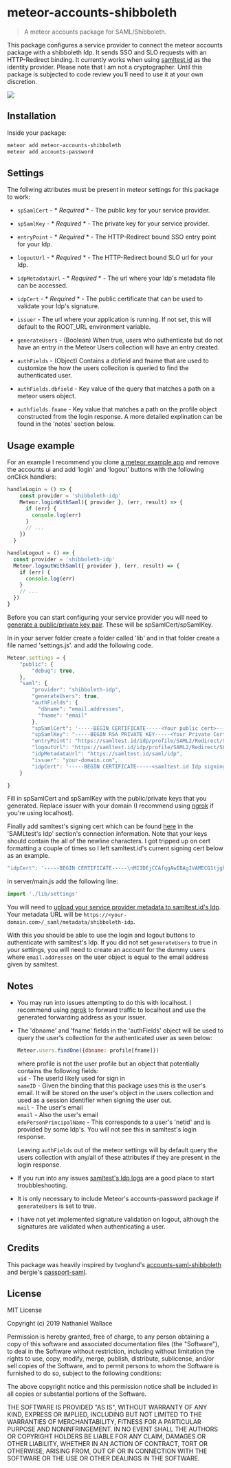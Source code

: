 # meteor-accounts-shibboleth
> A meteor accounts package for SAML/Shibboleth.

This package configures a service provider to connect the meteor accounts package with a shibboleth Idp. 
It sends SSO and SLO requests with an HTTP-Redirect binding. 
It currently works when using [samltest.id](https://samltest.id/) as the identity provider. 
Please note that I am not a cryptographer. Until this package is subjected to code review you’ll need to use it at your own discretion. 


![](header.png)

## Installation

Inside your package:

```sh
meteor add meteor-accounts-shibboleth
meteor add accounts-password
```

## Settings

The follwing attributes must be present in meteor settings for this package to work:

- `spSamlCert` - * *Required* * - The public key for your service provider.
- `spSamlKey` - * *Required* * - The private key for your service provider.
- `entryPoint` - * *Required* * - The HTTP-Redirect bound SSO entry point for your Idp.
- `logoutUrl` - * *Required* * - The HTTP-Redirect bound SLO url for your Idp.
- `idpMetadataUrl` - * *Required* * - The url where your Idp's metadata file can be accessed.
- `idpCert` - * *Required* * - The public certificate that can be used to validate your Idp's signature.
- `issuer` - The url where your application is running. If not set, this will default to the ROOT_URL environment variable.

- `generateUsers` - (Boolean) When true, users who authenticate but do not have an entry in the Meteor Users collection will have an entry created.
- `authFields` - (Object) Contains a dbfield and fname that are used to customize the how the users colleciton is queried to find the authenticated user.
- `authFields.dbfield` - Key value of the query that matches a path on a meteor users object.
- `authfields.fname` - Key value that matches a path on the profile object constructed from the login response. A more detailed explination can be found in the 'notes' section below.

## Usage example

For an example I recommend you clone [a meteor example app]( https://github.com/meteor/simple-todos-react.git) and remove the accounts ui and add ‘login’ and ‘logout’ buttons with the following onClick handlers: 

```javascript
handleLogin = () => {
    const provider = 'shibboleth-idp'
    Meteor.loginWithSaml({ provider }, (err, result) => {
      if (err) {
        console.log(err)
      }
      // ...
    })
  }

handleLogout = () => {
  const provider = 'shibboleth-idp'
  Meteor.logoutWithSaml({ provider }, (err, result) => {
    if (err) {
      console.log(err)
    }
    // ...
  })
}
```

Before you can start configuring your service provider you will need to [generate a public/private key pair]( https://spaces.at.internet2.edu/display/InCFederation/Key+Generation). These will be spSamlCert/spSamlKey.

In in your server folder create a folder called 'lib' and in that folder create a file named 'settings.js'. and add the following code. 

```javascript
Meteor.settings = {
    "public": {
        "debug": true,
    },
    "saml": {
        "provider": "shibboleth-idp",
        "generateUsers": true,
        "authFields": {
          "dbname": "email.addresses",
          "fname": "email"
        },
        "spSamlCert": '-----BEGIN CERTIFICATE-----<Your public cert>-----END CERTIFICATE-----\n',
        "spSamlKey": "-----BEGIN RSA PRIVATE KEY-----<Your Private Cert>-----END RSA PRIVATE KEY-----\n",
        "entryPoint": "https://samltest.id/idp/profile/SAML2/Redirect/SSO",
        "logoutUrl": "https://samltest.id/idp/profile/SAML2/Redirect/SLO",
        "idpMetadataUrl": "https://samltest.id/saml/idp",
        "issuer": "your-domain.com",
        "idpCert": '-----BEGIN CERTIFICATE-----<samltest.id Idp signing cert>-----\n'
    }

}
```
Fill in spSamlCert and spSamlKey with the public/private keys that you generated. Replace issuer with your domain (I recommend using [ngrok](https://ngrok.com/) if you're using localhost).  

Finally add samltest's signing cert which can be found [here](https://samltest.id/download/) in the 'SAMLtest's Idp' section's connection information. Note that your keys should contain the all of the newline characters. I got tripped up on cert formatting a couple of times so I left samltest.id's current signing cert below as an example.

```javascript
"idpCert": '-----BEGIN CERTIFICATE-----\nMIIDEjCCAfqgAwIBAgIVAMECQ1tjghafm5OxWDh9hwZfxthWMA0GCSqGSIb3DQEB\nCwUAMBYxFDASBgNVBAMMC3NhbWx0ZXN0LmlkMB4XDTE4MDgyNDIxMTQwOVoXDTM4\nMDgyNDIxMTQwOVowFjEUMBIGA1UEAwwLc2FtbHRlc3QuaWQwggEiMA0GCSqGSIb3\nDQEBAQUAA4IBDwAwggEKAoIBAQC0Z4QX1NFKs71ufbQwoQoW7qkNAJRIANGA4iM0\nThYghul3pC+FwrGv37aTxWXfA1UG9njKbbDreiDAZKngCgyjxj0uJ4lArgkr4AOE\njj5zXA81uGHARfUBctvQcsZpBIxDOvUUImAl+3NqLgMGF2fktxMG7kX3GEVNc1kl\nbN3dfYsaw5dUrw25DheL9np7G/+28GwHPvLb4aptOiONbCaVvh9UMHEA9F7c0zfF\n/cL5fOpdVa54wTI0u12CsFKt78h6lEGG5jUs/qX9clZncJM7EFkN3imPPy+0HC8n\nspXiH/MZW8o2cqWRkrw3MzBZW3Ojk5nQj40V6NUbjb7kfejzAgMBAAGjVzBVMB0G\nA1UdDgQWBBQT6Y9J3Tw/hOGc8PNV7JEE4k2ZNTA0BgNVHREELTArggtzYW1sdGVz\ndC5pZIYcaHR0cHM6Ly9zYW1sdGVzdC5pZC9zYW1sL2lkcDANBgkqhkiG9w0BAQsF\nAAOCAQEASk3guKfTkVhEaIVvxEPNR2w3vWt3fwmwJCccW98XXLWgNbu3YaMb2RSn\n7Th4p3h+mfyk2don6au7Uyzc1Jd39RNv80TG5iQoxfCgphy1FYmmdaSfO8wvDtHT\nTNiLArAxOYtzfYbzb5QrNNH/gQEN8RJaEf/g/1GTw9x/103dSMK0RXtl+fRs2nbl\nD1JJKSQ3AdhxK/weP3aUPtLxVVJ9wMOQOfcy02l+hHMb6uAjsPOpOVKqi3M8XmcU\nZOpx4swtgGdeoSpeRyrtMvRwdcciNBp9UZome44qZAYH1iqrpmmjsfI9pJItsgWu\n3kXPjhSfj1AJGR1l9JGvJrHki1iHTA==\n-----END CERTIFICATE-----\n'
```

in server/main.js add the following line:
```javascript
import './lib/settings'
```

You will need to [upload your service provider metadata to samltest.id's Idp](https://samltest.id/upload.php). Your metadata URL will be `https://<your-domain.com>/_saml/metadata/shibboleth-idp`. 

With this you should be able to use the login and logout buttons to authenticate with samltest's Idp. If you did not set `generateUsers` to true in your settings, you will need to create an account for the dummy users where `email.addresses` on the user object is equal to the email address given by samltest.

## Notes
* You may run into issues attempting to do this with localhost. I recommend using [ngrok](https://ngrok.com/) to forward traffic to localhost and use the generated forwarding address as your issuer.

* The 'dbname' and 'fname' fields in the 'authFields' object will be used to query the user's collection for the authenticated user as seen below:

  ```javascript
  Meteor.users.findOne({dbname: profile[fname]})
  ```
  where profile is not the user profile but an object that potentially contains the following fields:  
  `uid` - The userId likely used for sign in  
  `nameID` - Given the binding that this package uses this is the user's email. It will be stored on the user's object in the users collection and used as a session identifier when signing the user out.  
  `mail` - The user's email  
  `email` - Also the user's email  
  `eduPersonPrincipalName` - This corresponds to a user's 'netid' and is provided by some Idp's. You will not see this in samltest's login response.

  Leaving `authFields` out of the meteor settings will by default query the users collection with any/all of these attributes if they are present in the login response.

* If you run into any issues [samltest's Idp logs](https://samltest.id/logs/idp.log) are a good place to start troubbleshooting.

* It is only necessary to include Meteor's accounts-password package if `generateUsers` is set to true.

* I have not yet implemented signature validation on logout, although the signatures are validated when authenticating a user.
  

## Credits

This package was heavily inspired by tvoglund's [accounts-saml-shibboleth](https://github.com/tvoglund/accounts-saml-shibboleth) and bergie's [passport-saml](https://github.com/bergie/passport-saml). 

## License

MIT License

Copyright (c) 2019 Nathaniel Wallace

Permission is hereby granted, free of charge, to any person obtaining a copy
of this software and associated documentation files (the "Software"), to deal
in the Software without restriction, including without limitation the rights
to use, copy, modify, merge, publish, distribute, sublicense, and/or sell
copies of the Software, and to permit persons to whom the Software is
furnished to do so, subject to the following conditions:

The above copyright notice and this permission notice shall be included in all
copies or substantial portions of the Software.

THE SOFTWARE IS PROVIDED "AS IS", WITHOUT WARRANTY OF ANY KIND, EXPRESS OR
IMPLIED, INCLUDING BUT NOT LIMITED TO THE WARRANTIES OF MERCHANTABILITY,
FITNESS FOR A PARTICULAR PURPOSE AND NONINFRINGEMENT. IN NO EVENT SHALL THE
AUTHORS OR COPYRIGHT HOLDERS BE LIABLE FOR ANY CLAIM, DAMAGES OR OTHER
LIABILITY, WHETHER IN AN ACTION OF CONTRACT, TORT OR OTHERWISE, ARISING FROM,
OUT OF OR IN CONNECTION WITH THE SOFTWARE OR THE USE OR OTHER DEALINGS IN THE
SOFTWARE.